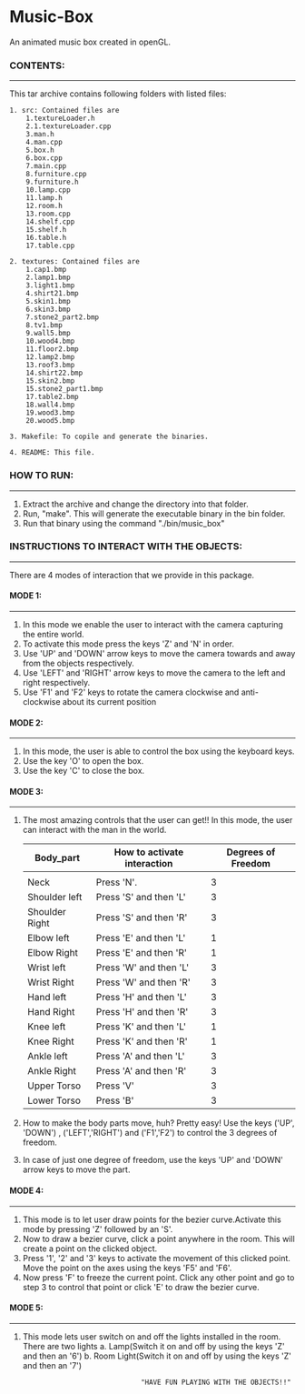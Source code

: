 Music-Box
=========

An animated music box created in openGL.


### CONTENTS:
----------------------
This tar archive contains following folders with listed files:

	1. src: Contained files are
		1.textureLoader.h
		2.1.textureLoader.cpp
		3.man.h
		4.man.cpp
		5.box.h
		6.box.cpp
		7.main.cpp
		8.furniture.cpp
		9.furniture.h
		10.lamp.cpp
		11.lamp.h
		12.room.h
		13.room.cpp
		14.shelf.cpp
		15.shelf.h
		16.table.h
		17.table.cpp

	2. textures: Contained files are
		1.cap1.bmp
		2.lamp1.bmp
		3.light1.bmp
		4.shirt21.bmp
		5.skin1.bmp
		6.skin3.bmp
		7.stone2_part2.bmp
		8.tv1.bmp
		9.wall5.bmp
		10.wood4.bmp
		11.floor2.bmp
		12.lamp2.bmp
		13.roof3.bmp
		14.shirt22.bmp
		15.skin2.bmp
		15.stone2_part1.bmp
		17.table2.bmp
		18.wall4.bmp
		19.wood3.bmp
		20.wood5.bmp

	3. Makefile: To copile and generate the binaries.

	4. README: This file.


### HOW TO RUN:
------------------------
1. Extract the archive and change the directory into that folder.
2. Run, "make". This will generate the executable binary in the bin folder.
3. Run that binary using the command "./bin/music_box"


### INSTRUCTIONS TO INTERACT WITH THE OBJECTS:
-----------------------------------------

There are 4 modes of interaction that we provide in this package.

#### MODE 1:
--------
1. In this mode we enable the user to interact with the camera capturing the entire world. 
2. To activate this mode press the keys 'Z' and 'N' in order.
3. Use 'UP' and 'DOWN' arrow keys to move the camera towards and away from the objects respectively.
4. Use 'LEFT' and 'RIGHT' arrow keys to move the camera to the left and right respectively.
5. Use 'F1' and 'F2' keys to rotate the camera clockwise and anti-clockwise about its current position

#### MODE 2:
--------
1. In this mode, the user is able to control the box using the keyboard keys.
2. Use the key 'O' to open the box.
3. Use the key 'C' to close the box.

#### MODE 3:
--------
1. The most amazing controls that the user can get!! In this mode, the user can interact with the man in the world.

	Body_part	|	How to activate interaction	|	Degrees of Freedom
	---------	|	----------------------------	|	------------------
			|					|
	Neck		|	Press 'N'.			|		3
	Shoulder left	|	Press 'S' and then 'L'		|		3
	Shoulder Right	|	Press 'S' and then 'R'		|		3
	Elbow left 	|	Press 'E' and then 'L'		|		1
	Elbow Right 	|	Press 'E' and then 'R'		|		1
	Wrist left 	|	Press 'W' and then 'L'		|		3
	Wrist Right 	|	Press 'W' and then 'R'		|		3
	Hand left 	|	Press 'H' and then 'L'		|		3
	Hand Right 	|	Press 'H' and then 'R'		|		3
	Knee left 	|	Press 'K' and then 'L'		|		1
	Knee Right 	|	Press 'K' and then 'R'		|		1
	Ankle left 	|	Press 'A' and then 'L'		|		3
	Ankle Right 	|	Press 'A' and then 'R'		|		3
	Upper Torso	|	Press 'V'			|		3
	Lower Torso	|	Press 'B'			|		3

2. How to make the body parts move, huh? Pretty easy! Use the keys ('UP', 'DOWN') , ('LEFT','RIGHT') and ('F1','F2') to control the 3 degrees of freedom.

3. In case of just one degree of freedom, use the keys 'UP' and 'DOWN' arrow keys to move the part.

#### MODE 4:
--------

1. This mode is to let user draw points for the bezier curve.Activate this mode by pressing 'Z' followed by an 'S'.
2. Now to draw a bezier curve, click a point anywhere in the room. This will create a point on the clicked object.
3. Press '1', '2' and '3' keys to activate the movement of this clicked point. Move the point on the axes using the keys 'F5' and 'F6'.
4. Now press 'F' to freeze the current point. Click any other point and go to step 3 to control that point or click 'E' to draw the bezier curve.

#### MODE 5:
--------

1. This mode lets user switch on and off the lights installed in the room. There are two lights
	a. Lamp(Switch it on and off by using the keys 'Z' and then an '6')
	b. Room Light(Switch it on and off by using the keys 'Z' and then an '7')



									"HAVE FUN PLAYING WITH THE OBJECTS!!"






